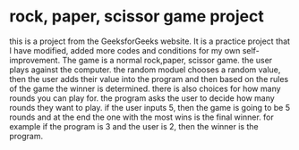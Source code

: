 # rock, paper, scissor game project

this is a project from the GeeksforGeeks website. It is a practice project that I have modified, added more codes and conditions for my own self-improvement. The game is a normal rock,paper, scissor game. the user plays against the computer. the random moduel chooses a random value, then the user adds their value into the program and then based on the rules of the game the winner is determined. there is also choices for how many rounds you can play for. the program asks the user to decide how many rounds they want to play. if the user inputs 5, then the game is going to be 5 rounds and at the end the one with the most wins is the final winner. 
for example if the program is 3 and the user is 2, then the winner is the program.
